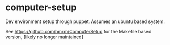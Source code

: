computer-setup
==============

Dev environment setup through puppet. Assumes an ubuntu based system.

See https://github.com/hmrm/ComputerSetup for the Makefile based version, \[likely no longer maintained\]
